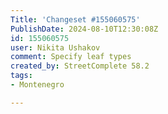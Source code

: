```yaml
---
Title: 'Changeset #155060575'
PublishDate: 2024-08-10T12:30:08Z
id: 155060575
user: Nikita Ushakov
comment: Specify leaf types
created_by: StreetComplete 58.2
tags:
- Montenegro

---
```


